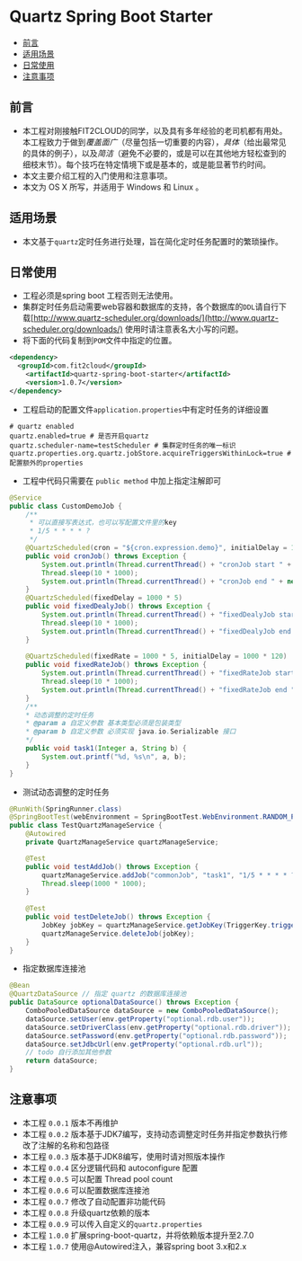 # Quartz Spring Boot Starter

- [前言](#前言)
- [适用场景](#适用场景)
- [日常使用](#日常使用)
- [注意事项](#注意事项)

## 前言

- 本工程对刚接触FIT2CLOUD的同学，以及具有多年经验的老司机都有用处。本工程致力于做到*覆盖面广*（尽量包括一切重要的内容），*具体*（给出最常见的具体的例子），以及*简洁*（避免不必要的，或是可以在其他地方轻松查到的细枝末节）。每个技巧在特定情境下或是基本的，或是能显著节约时间。
- 本文主要介绍工程的入门使用和注意事项。
- 本文为 OS X 所写，并适用于 Windows 和 Linux 。

## 适用场景
- 本文基于`quartz`定时任务进行处理，旨在简化定时任务配置时的繁琐操作。

## 日常使用
- 工程必须是spring boot 工程否则无法使用。
- 集群定时任务启动需要web容器和数据库的支持，各个数据库的`DDL`请自行下载[http://www.quartz-scheduler.org/downloads/](http://www.quartz-scheduler.org/downloads/) 使用时请注意表名大小写的问题。
- 将下面的代码复制到`POM`文件中指定的位置。
```xml
<dependency>
  <groupId>com.fit2cloud</groupId>
    <artifactId>quartz-spring-boot-starter</artifactId>
    <version>1.0.7</version>
</dependency>
```
- 工程启动的配置文件`application.properties`中有定时任务的详细设置
```properties
# quartz enabled
quartz.enabled=true # 是否开启quartz
quartz.scheduler-name=testScheduler # 集群定时任务的唯一标识
quartz.properties.org.quartz.jobStore.acquireTriggersWithinLock=true # 配置额外的properties
```
- 工程中代码只需要在 `public method` 中加上指定注解即可
```java
@Service
public class CustomDemoJob {
    /**
     * 可以直接写表达式，也可以写配置文件里的key
     * 1/5 * * * * ?
     */
    @QuartzScheduled(cron = "${cron.expression.demo}", initialDelay = 1000 * 120)
    public void cronJob() throws Exception {
        System.out.println(Thread.currentThread() + "cronJob start " + new Date());
        Thread.sleep(10 * 1000);
        System.out.println(Thread.currentThread() + "cronJob end " + new Date());
    }  
    @QuartzScheduled(fixedDelay = 1000 * 5)
    public void fixedDealyJob() throws Exception {
        System.out.println(Thread.currentThread() + "fixedDealyJob start " + new Date());
        Thread.sleep(10 * 1000);
        System.out.println(Thread.currentThread() + "fixedDealyJob end " + new Date());  
    }
  
    @QuartzScheduled(fixedRate = 1000 * 5, initialDelay = 1000 * 120)
    public void fixedRateJob() throws Exception {
        System.out.println(Thread.currentThread() + "fixedRateJob start " + new Date());
        Thread.sleep(10 * 1000);
        System.out.println(Thread.currentThread() + "fixedRateJob end " + new Date());   
    }
    /**
    * 动态调整的定时任务
    * @param a 自定义参数 基本类型必须是包装类型
    * @param b 自定义参数 必须实现 java.io.Serializable 接口
    */
    public void task1(Integer a, String b) {
        System.out.printf("%d, %s\n", a, b);
    }
}
```
- 测试动态调整的定时任务
```java
@RunWith(SpringRunner.class)
@SpringBootTest(webEnvironment = SpringBootTest.WebEnvironment.RANDOM_PORT)
public class TestQuartzManageService {
    @Autowired
    private QuartzManageService quartzManageService;

    @Test
    public void testAddJob() throws Exception {
        quartzManageService.addJob("commonJob", "task1", "1/5 * * * * ?", 3, "test");
        Thread.sleep(1000 * 1000);
    } 
    
    @Test
    public void testDeleteJob() throws Exception {
        JobKey jobKey = quartzManageService.getJobKey(TriggerKey.triggerKey("commonJob" + "." + "task1"));
        quartzManageService.deleteJob(jobKey);
    }
}

``` 
- 指定数据库连接池

```java
@Bean
@QuartzDataSource // 指定 quartz 的数据库连接池
public DataSource optionalDataSource() throws Exception {
    ComboPooledDataSource dataSource = new ComboPooledDataSource();
    dataSource.setUser(env.getProperty("optional.rdb.user"));
    dataSource.setDriverClass(env.getProperty("optional.rdb.driver"));
    dataSource.setPassword(env.getProperty("optional.rdb.password"));
    dataSource.setJdbcUrl(env.getProperty("optional.rdb.url"));
    // todo 自行添加其他参数
    return dataSource;
}

```

## 注意事项
- 本工程 `0.0.1` 版本不再维护
- 本工程 `0.0.2` 版本基于JDK7编写，支持动态调整定时任务并指定参数执行修改了注解的名称和包路径
- 本工程 `0.0.3` 版本基于JDK8编写，使用时请对照版本操作
- 本工程 `0.0.4` 区分逻辑代码和 autoconfigure 配置
- 本工程 `0.0.5` 可以配置 Thread pool count
- 本工程 `0.0.6` 可以配置数据库连接池
- 本工程 `0.0.7` 修改了自动配置非功能代码
- 本工程 `0.0.8` 升级quartz依赖的版本
- 本工程 `0.0.9` 可以传入自定义的`quartz.properties`
- 本工程 `1.0.0` 扩展spring-boot-quartz，并将依赖版本提升至2.7.0
- 本工程 `1.0.7` 使用@Autowired注入，兼容spring boot 3.x和2.x 
